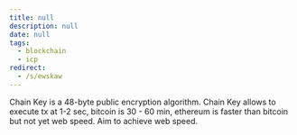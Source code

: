```yaml
---
title: null
description: null
date: null
tags:
  - blockchain
  - icp
redirect:
  - /s/ewskaw
---
```


Chain Key is a 48-byte public encryption algorithm. Chain Key allows to execute tx at 1-2 sec, bitcoin is 30 - 60 min, ethereum is faster than bitcoin but not yet web speed. Aim to achieve web speed.
